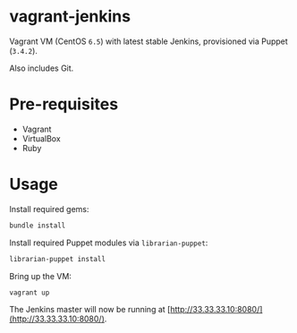 # vagrant-jenkins
Vagrant VM (CentOS `6.5`) with latest stable Jenkins, provisioned via Puppet (`3.4.2`).

Also includes Git.

# Pre-requisites

* Vagrant
* VirtualBox
* Ruby

# Usage

Install required gems:

```bash
bundle install
```

Install required Puppet modules via `librarian-puppet`:

```bash
librarian-puppet install
```

Bring up the VM:

```bash
vagrant up
```

The Jenkins master will now be running at [http://33.33.33.10:8080/](http://33.33.33.10:8080/).
